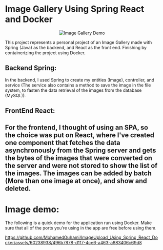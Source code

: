 # Image Gallery Using Spring React and Docker

<div align="center">
  <img src="https://media.giphy.com/media/55vNcZTGlOzHvNgrTz/giphy.gif" alt="Image Gallery Demo">
</div>


This project represents a personal project of an Image Gallery made with Spring (Java) as the backend, and React as the front end. Finishing by containerizing the project using Docker.

## Backend Spring: 
In the backend, I used Spring to create my entities (Image), controller, and service (The service also contains a method to save the image in the file system, to fasten the data retrieval of the images from the database (MySQL)).

## FrontEnd React:
For the frontend, I thought of using an SPA, so the choice was put on React, where I've created one component that fetches the data asynchronously from the Spring server and gets the bytes of the images that were converted on the server and were not stored to show the list of the images. The images can be added by batch (More than one image at once), and show and deleted.
---

# Image demo: 
The following is a quick demo for the application run using Docker. Make sure that all of the ports you're using in the app are free before using them.

https://github.com/MohamedOuhami/ImageUpload_Using_Spring_React_Docker/assets/60238938/496b7878-d117-4ce6-a463-a883406c69d8


